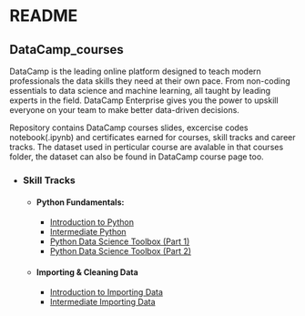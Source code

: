 # README

## DataCamp_courses

DataCamp is the leading online platform designed to teach modern professionals the data skills
they need at their own pace. From non-coding essentials to data science and machine learning, 
all taught by leading experts in the field. DataCamp Enterprise gives you the power to upskill 
everyone on your team to make better data-driven decisions.

Repository contains DataCamp courses slides, excercise codes  notebook(.ipynb) and certificates earned for courses, skill tracks and career tracks.
The dataset used in perticular course are avalable in that courses folder, the dataset can also be found in DataCamp course page too.

- ### Skill Tracks
  - #### **Python Fundamentals:**
     - [Introduction to Python](https://github.com/Bluelord/DataCamp_Courses/blob/11596ebfce5346f83afd7b8281f68831946aa065/01%20Introduction%20to%20Python./README.md)
     - [Intermediate Python](https://github.com/Bluelord/DataCamp_Courses/blob/46fa1bd226b9163de9903bf6bef1a5a0c59bef3e/02%20Intermediate%20Python/README.md)
     - [Python Data Science Toolbox (Part 1)](https://github.com/Bluelord/DataCamp_Courses/blob/56afd1414523ff46f46e1d3ecb353ba7f053d11b/03%20Python%20Data%20Science%20Toolbox%20(Part%201)/README.md)
    - [Python Data Science Toolbox (Part 2)](https://github.com/Bluelord/DataCamp_Courses/blob/23c0d18054d73b42784e81c10af898b26b600212/04%20Python%20Data%20Science%20Toolbox%20(Part%202)/README.md)

  - #### **Importing & Cleaning Data**
    - [Introduction to Importing Data](https://github.com/Bluelord/DataCamp_Courses/blob/dbb57a5946a0be579ca3bf9d23b8518dd5763951/05%20Introduction%20to%20Importing%20Data/README.md)
    - [Intermediate Importing Data]()

